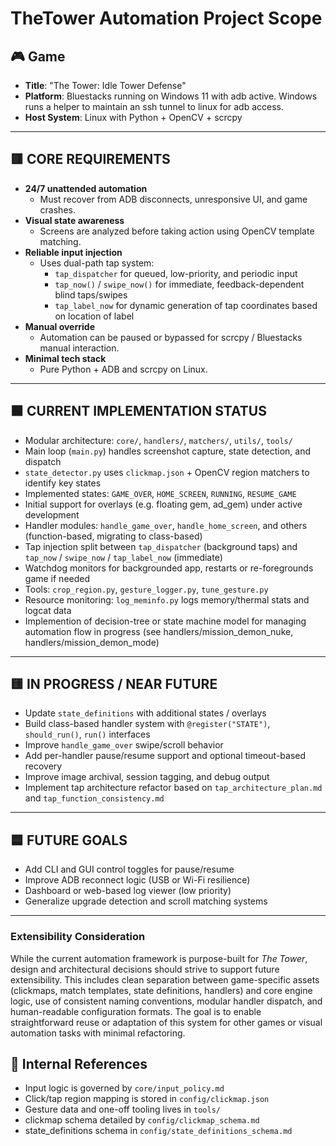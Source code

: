 # TheTower Automation Project Scope

## 🎮 Game
- **Title**: "The Tower: Idle Tower Defense"
- **Platform**: Bluestacks running on Windows 11 with adb active.  Windows runs a helper to maintain an ssh tunnel to linux for adb access.
- **Host System**: Linux with Python + OpenCV + scrcpy

---

## 🟥 CORE REQUIREMENTS

- **24/7 unattended automation**
  - Must recover from ADB disconnects, unresponsive UI, and game crashes.
- **Visual state awareness**
  - Screens are analyzed before taking action using OpenCV template matching.
- **Reliable input injection**
  - Uses dual-path tap system:
    - `tap_dispatcher` for queued, low-priority, and periodic input
    - `tap_now()` / `swipe_now()` for immediate, feedback-dependent blind taps/swipes
    - `tap_label_now` for dynamic generation of tap coordinates based on location of label
- **Manual override**
  - Automation can be paused or bypassed for scrcpy / Bluestacks manual interaction.
- **Minimal tech stack**
  - Pure Python + ADB and scrcpy on Linux. 

---

## 🟧 CURRENT IMPLEMENTATION STATUS

- Modular architecture: `core/`, `handlers/`, `matchers/`, `utils/`, `tools/`
- Main loop (`main.py`) handles screenshot capture, state detection, and dispatch
- `state_detector.py` uses `clickmap.json` + OpenCV region matchers to identify key states
- Implemented states: `GAME_OVER`, `HOME_SCREEN`, `RUNNING`, `RESUME_GAME`
- Initial support for overlays (e.g. floating gem, ad_gem) under active development
- Handler modules: `handle_game_over`, `handle_home_screen`, and others (function-based, migrating to class-based)
- Tap injection split between `tap_dispatcher` (background taps) and `tap_now` / `swipe_now` / `tap_label_now` (immediate)
- Watchdog monitors for backgrounded app, restarts or re-foregrounds game if needed
- Tools: `crop_region.py`, `gesture_logger.py`, `tune_gesture.py`
- Resource monitoring: `log_meminfo.py` logs memory/thermal stats and logcat data
- Implemention of decision-tree or state machine model for managing automation flow in progress (see handlers/mission_demon_nuke, handlers/mission_demon_mode)

---

## 🟨 IN PROGRESS / NEAR FUTURE

- Update `state_definitions` with additional states / overlays
- Build class-based handler system with `@register("STATE")`, `should_run()`, `run()` interfaces
- Improve `handle_game_over` swipe/scroll behavior
- Add per-handler pause/resume support and optional timeout-based recovery
- Improve image archival, session tagging, and debug output
- Implement tap architecture refactor based on `tap_architecture_plan.md` and `tap_function_consistency.md`

---

## 🟦 FUTURE GOALS

- Add CLI and GUI control toggles for pause/resume
- Improve ADB reconnect logic (USB or Wi-Fi resilience)
- Dashboard or web-based log viewer (low priority)
- Generalize upgrade detection and scroll matching systems

---

### Extensibility Consideration

While the current automation framework is purpose-built for *The Tower*, design and architectural decisions should strive to support future extensibility. This includes clean separation between game-specific assets (clickmaps, match templates, state definitions, handlers) and core engine logic, use of consistent naming conventions, modular handler dispatch, and human-readable configuration formats. The goal is to enable straightforward reuse or adaptation of this system for other games or visual automation tasks with minimal refactoring.

## 📎 Internal References

- Input logic is governed by `core/input_policy.md`
- Click/tap region mapping is stored in `config/clickmap.json`
- Gesture data and one-off tooling lives in `tools/`
- clickmap schema detailed by `config/clickmap_schema.md`
- state_definitions schema in `config/state_definitions_schema.md`

